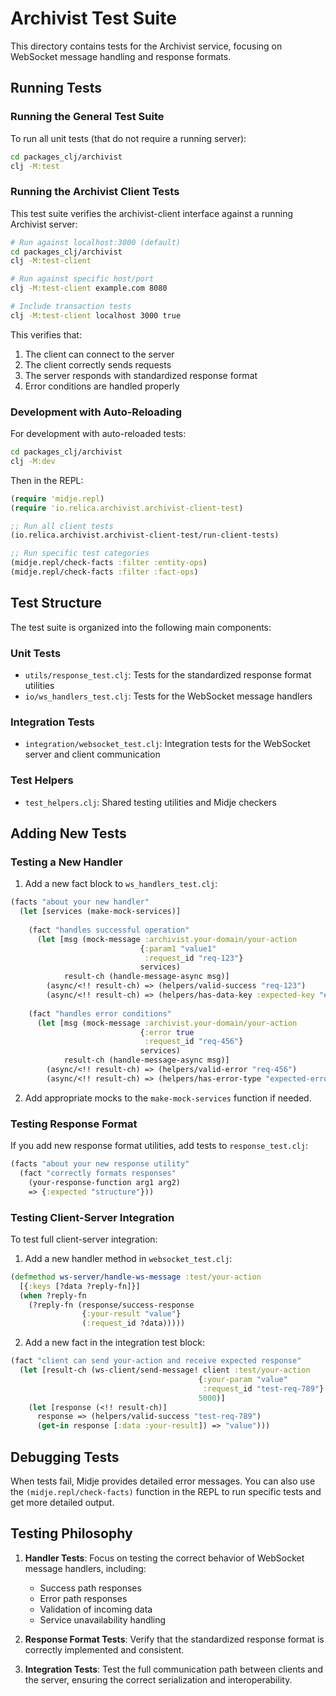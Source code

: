 # Archivist Test Suite

This directory contains tests for the Archivist service, focusing on WebSocket message handling and response formats.

## Running Tests

### Running the General Test Suite

To run all unit tests (that do not require a running server):

```bash
cd packages_clj/archivist
clj -M:test
```

### Running the Archivist Client Tests

This test suite verifies the archivist-client interface against a running Archivist server:

```bash
# Run against localhost:3000 (default)
cd packages_clj/archivist
clj -M:test-client

# Run against specific host/port
clj -M:test-client example.com 8080

# Include transaction tests
clj -M:test-client localhost 3000 true
```

This verifies that:
1. The client can connect to the server
2. The client correctly sends requests
3. The server responds with standardized response format
4. Error conditions are handled properly

### Development with Auto-Reloading

For development with auto-reloaded tests:

```bash
cd packages_clj/archivist
clj -M:dev
```

Then in the REPL:

```clojure
(require 'midje.repl)
(require 'io.relica.archivist.archivist-client-test)

;; Run all client tests
(io.relica.archivist.archivist-client-test/run-client-tests)

;; Run specific test categories
(midje.repl/check-facts :filter :entity-ops)
(midje.repl/check-facts :filter :fact-ops)
```

## Test Structure

The test suite is organized into the following main components:

### Unit Tests

- `utils/response_test.clj`: Tests for the standardized response format utilities
- `io/ws_handlers_test.clj`: Tests for the WebSocket message handlers

### Integration Tests

- `integration/websocket_test.clj`: Integration tests for the WebSocket server and client communication

### Test Helpers

- `test_helpers.clj`: Shared testing utilities and Midje checkers

## Adding New Tests

### Testing a New Handler

1. Add a new fact block to `ws_handlers_test.clj`:

```clojure
(facts "about your new handler"
  (let [services (make-mock-services)]
    
    (fact "handles successful operation"
      (let [msg (mock-message :archivist.your-domain/your-action 
                             {:param1 "value1" 
                              :request_id "req-123"}
                             services)
            result-ch (handle-message-async msg)]
        (async/<!! result-ch) => (helpers/valid-success "req-123")
        (async/<!! result-ch) => (helpers/has-data-key :expected-key "expected-value")))
    
    (fact "handles error conditions"
      (let [msg (mock-message :archivist.your-domain/your-action 
                             {:error true
                              :request_id "req-456"}
                             services)
            result-ch (handle-message-async msg)]
        (async/<!! result-ch) => (helpers/valid-error "req-456")
        (async/<!! result-ch) => (helpers/has-error-type "expected-error-type")))))
```

2. Add appropriate mocks to the `make-mock-services` function if needed.

### Testing Response Format

If you add new response format utilities, add tests to `response_test.clj`:

```clojure
(facts "about your new response utility"
  (fact "correctly formats responses"
    (your-response-function arg1 arg2)
    => {:expected "structure"}))
```

### Testing Client-Server Integration

To test full client-server integration:

1. Add a new handler method in `websocket_test.clj`:

```clojure
(defmethod ws-server/handle-ws-message :test/your-action
  [{:keys [?data ?reply-fn]}]
  (when ?reply-fn
    (?reply-fn (response/success-response 
                {:your-result "value"} 
                (:request_id ?data)))))
```

2. Add a new fact in the integration test block:

```clojure
(fact "client can send your-action and receive expected response"
  (let [result-ch (ws-client/send-message! client :test/your-action 
                                          {:your-param "value"
                                           :request_id "test-req-789"} 
                                          5000)]
    (let [response (<!! result-ch)]
      response => (helpers/valid-success "test-req-789")
      (get-in response [:data :your-result]) => "value")))
```

## Debugging Tests

When tests fail, Midje provides detailed error messages. You can also use the `(midje.repl/check-facts)` function in the REPL to run specific tests and get more detailed output.

## Testing Philosophy

1. **Handler Tests**: Focus on testing the correct behavior of WebSocket message handlers, including:
   - Success path responses
   - Error path responses
   - Validation of incoming data
   - Service unavailability handling

2. **Response Format Tests**: Verify that the standardized response format is correctly implemented and consistent.

3. **Integration Tests**: Test the full communication path between clients and the server, ensuring the correct serialization and interoperability.